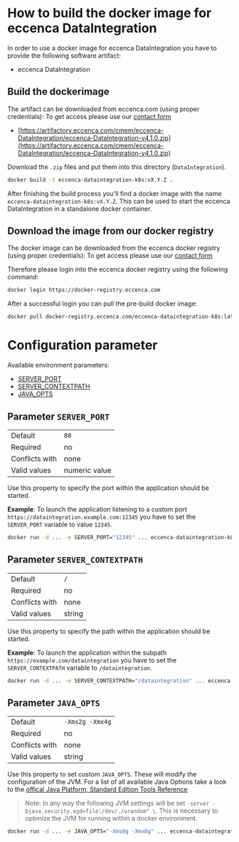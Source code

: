 # How to build the docker image for eccenca DataIntegration

In order to use a docker image for eccenca DataIntegration you have to provide the following software artifact:

- eccenca DataIntegration

## Build the dockerimage

The artifact can be downloaded from eccenca.com (using proper credentials):
To get access please use our [contact form](https://www.eccenca.com/en/company-contact.html)

- [https://artifactory.eccenca.com/cmem/eccenca-DataIntegration/eccenca-DataIntegration-v4.1.0.zip](https://artifactory.eccenca.com/cmem/eccenca-DataIntegration/eccenca-DataIntegration-v4.1.0.zip)

Download the `.zip` files and put them into this directory (`DataIntegration`).

```bash
docker build -t eccenca-dataintegration-k8s:vX.Y.Z .
```

After finishing the build process you'll find a docker image with the name `eccenca-dataintegration-k8s:vX.Y.Z`.
This can be used to start the eccenca DataIntegration in a standalone docker container.

## Download the image from our docker registry

The docker image can be downloaded from the eccenca docker registry (using proper credentials):
To get access please use our [contact form](https://www.eccenca.com/en/company-contact.html)

Therefore please login into the eccenca docker registry using the following command:

```bash
docker login https://docker-registry.eccenca.com
```

After a successful login you can pull the pre-build docker image:

```bash
docker pull docker-registry.eccenca.com/eccenca-dataintegration-k8s:latest
```

# Configuration parameter

Available environment parameters:

* [SERVER_PORT](#parameter-server_port)
* [SERVER_CONTEXTPATH](#parameter-server_contextpath)
* [JAVA_OPTS](#parameter-java_opts)

## **Parameter** `SERVER_PORT`

|                 |                                |
|-----------------|--------------------------------|
| Default         | `80`                           |
| Required        | no                             |
| Conflicts with  | none                           |
| Valid values    | numeric value                  |

Use this property to specify the port within the application should be started.

__Example__:
To launch the application listening to a custom port `https://dataintegration.example.com:12345` you have to set the `SERVER_PORT` variable to value `12345`.

```bash
docker run -d ... -e SERVER_PORT="12345" ... eccenca-dataintegration-k8s:vX.Y.Z
```

## **Parameter** `SERVER_CONTEXTPATH`

|                 |                                |
|-----------------|--------------------------------|
| Default         | `/`                            |
| Required        | no                             |
| Conflicts with  | none                           |
| Valid values    | string                         |

Use this property to specify the path within the application should be started.

__Example__:
To launch the application within the subpath `https://example.com/dataintegration` you have to set the `SERVER_CONTEXTPATH` variable to `/dataintegration`.

```bash
docker run -d ... -e SERVER_CONTEXTPATH="/dataintegration" ... eccenca-dataintegration-k8s:vX.Y.Z
```

## **Parameter** `JAVA_OPTS`

|                 |                                |
|-----------------|--------------------------------|
| Default         | `-Xms2g -Xmx4g`              |
| Required        | no                             |
| Conflicts with  | none                           |
| Valid values    | string                         |

Use this property to set custom `JAVA_OPTS`.
These will modify the configuration of the JVM.
For a list of all available Java Options take a look to the [offical Java Platform, Standard Edition Tools Reference](https://docs.oracle.com/javase/8/docs/technotes/tools/windows/java.html)

>Note: In any way the following JVM settings will be set `-server -Djava.security.egd=file:/dev/./urandom" \`.
This is necessary to optimize the JVM for running within a docker environment.

```bash
docker run -d ... -e JAVA_OPTS="-Xms8g -Xmx8g" ... eccenca-dataintegration-k8s:vX.Y.Z
```
